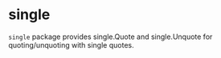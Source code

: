 # single

`single` package provides single.Quote and single.Unquote for quoting/unquoting with single quotes.
